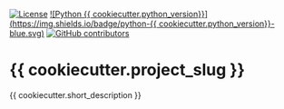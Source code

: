 [![License](https://img.shields.io/badge/License-Apache_2.0-blue.svg)](./LICENSE)
[![Python {{ cookiecutter.python_version}}](https://img.shields.io/badge/python-{{ cookiecutter.python_version}}-blue.svg)](https://www.python.org/downloads/release/python-311/)
[![GitHub contributors](https://img.shields.io/github/contributors/elixir-cloud-aai/TESK)](https://github.com/elixir-cloud-aai/TESK/graphs/contributors)

# {{ cookiecutter.project_slug }}

{{ cookiecutter.short_description }}
